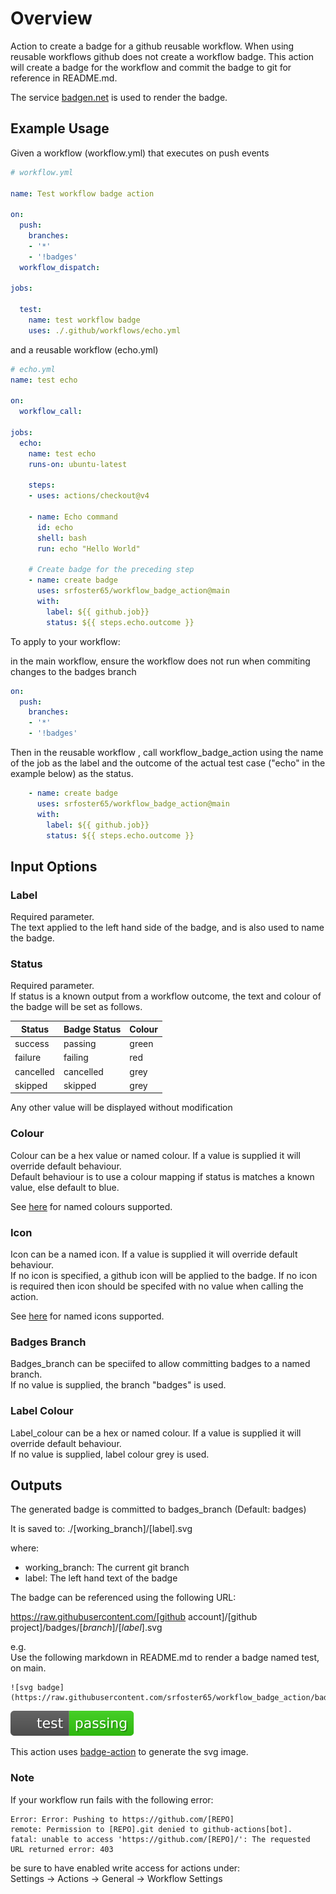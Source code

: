 # Overview

Action to create a badge for a github reusable workflow. When using reusable workflows github does not create a workflow badge. This action will create a badge for the workflow and commit the badge to git for reference in README.md.

The service [badgen.net](https://badgen.net) is used to render the badge.


## Example Usage

Given a workflow (workflow.yml) that executes on push events

```yaml
# workflow.yml

name: Test workflow badge action

on:
  push:
    branches:
    - '*'
    - '!badges'
  workflow_dispatch:
        
jobs:

  test:
    name: test workflow badge
    uses: ./.github/workflows/echo.yml

```

and a reusable workflow (echo.yml)

```yaml
# echo.yml
name: test echo

on:
  workflow_call:
  
jobs:
  echo:
    name: test echo
    runs-on: ubuntu-latest

    steps:
    - uses: actions/checkout@v4

    - name: Echo command
      id: echo
      shell: bash
      run: echo "Hello World"

    # Create badge for the preceding step
    - name: create badge
      uses: srfoster65/workflow_badge_action@main
      with:
        label: ${{ github.job}}
        status: ${{ steps.echo.outcome }}

```

To apply to your workflow:

in the main workflow, ensure the workflow does not run when commiting changes to the badges branch

```yaml
on:
  push:
    branches:
    - '*'
    - '!badges'

```

Then in the reusable workflow , call workflow_badge_action using the name of the job as the label and the outcome of the actual test case ("echo" in the example below) as the status.

```yaml
    - name: create badge
      uses: srfoster65/workflow_badge_action@main
      with:
        label: ${{ github.job}}
        status: ${{ steps.echo.outcome }}
```

## Input Options

### Label

Required parameter.  
The text applied to the left hand side of the badge, and is also used to name the badge.

### Status

Required parameter.  
If status is a known output from a workflow outcome, the text and colour of the badge will be set as follows.

| Status    | Badge Status | Colour |
| --------- | ------------ | ------ |
| success   | passing      | green  |
| failure   | failing      | red    |
| cancelled | cancelled    | grey   |
| skipped   | skipped      | grey   |

Any other value will be displayed without modification

### Colour

Colour can be a hex value or named colour. If a value is supplied it will override default behaviour.  
Default behaviour is to use a colour mapping if status is matches a known value, else default to blue.

See [here](https://badgen.net/help#options) for named colours supported.

### Icon

Icon can be a named icon. If a value is supplied it will override default behaviour.  
If no icon is specified, a github icon will be applied to the badge. If no icon is required then icon should be specifed with no value when calling the action.

See [here](https://badgen.net/help#options) for named icons supported.

### Badges Branch

Badges_branch can be speciifed to allow committing badges to a named branch.  
If no value is supplied, the branch "badges" is used.

### Label Colour

Label_colour can be a hex or named colour. If a value is supplied it will override default behaviour.  
If no value is supplied, label colour grey is used.

## Outputs

The generated badge is committed to badges_branch (Default: badges)

It is saved to: ./[working_branch]/[label].svg

where:

- working_branch: The current git branch
- label: The left hand text of the badge

The badge can be referenced using the following URL:

https://raw.githubusercontent.com/[github account]/[github project]/badges/[*branch*]/[*label*].svg

e.g.  
Use the following markdown in README.md to render a badge named test, on main.

```text
![svg badge](https://raw.githubusercontent.com/srfoster65/workflow_badge_action/badges/main/test.svg)
```

![svg badge](https://raw.githubusercontent.com/srfoster65/workflow_badge_action/badges/main/test.svg)

This action uses [badge-action](https://github.com/marketplace/actions/badge-action) to generate the svg image.

### Note

If your workflow run fails with the following error:

```text
Error: Error: Pushing to https://github.com/[REPO]
remote: Permission to [REPO].git denied to github-actions[bot].
fatal: unable to access 'https://github.com/[REPO]/': The requested URL returned error: 403
```

be sure to have enabled write access for actions under:  
Settings -> Actions -> General -> Workflow Settings
